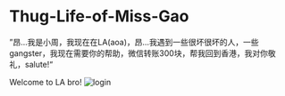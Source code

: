 # Thug-Life-of-Miss-Gao
”昂...我是小周，我现在在LA(aoa)，昂...我遇到一些很坏很坏的人，一些gangster，我现在需要你的帮助，微信转账300块，帮我回到香港，我对你敬礼，salute!“

Welcome to LA bro!
![login](https://github.com/siziyu/Thug-Life-of-Miss-Gao/blob/master/pictures/common/%E5%B0%81%E9%9D%A2.png)
